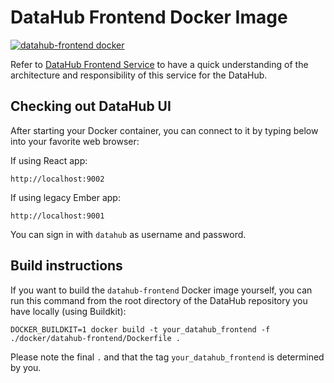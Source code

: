 # DataHub Frontend Docker Image

[![datahub-frontend docker](https://github.com/linkedin/datahub/workflows/datahub-frontend%20docker/badge.svg)](https://github.com/linkedin/datahub/actions?query=workflow%3A%22datahub-frontend+docker%22)

Refer to [DataHub Frontend Service](../../datahub-frontend) to have a quick understanding of the architecture and 
responsibility of this service for the DataHub.

## Checking out DataHub UI

After starting your Docker container, you can connect to it by typing below into your favorite web browser:

If using React app:
```
http://localhost:9002
```

If using legacy Ember app:
```
http://localhost:9001
```

You can sign in with `datahub` as username and password.

## Build instructions

If you want to build the `datahub-frontend` Docker image yourself, you can run this command from the root directory of the DataHub repository you have locally (using Buildkit):

`DOCKER_BUILDKIT=1 docker build -t your_datahub_frontend -f ./docker/datahub-frontend/Dockerfile .`

Please note the final `.` and that the tag `your_datahub_frontend` is determined by you.